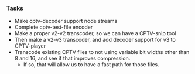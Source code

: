 ### Tasks
- Make cptv-decoder support node streams
- Complete cptv-test-file encoder
- Make a proper v2-v2 transcoder, so we can have a CPTV-snip tool
- Then make a v2-v3 transcoder, and add decoder support for v3 to CPTV-player
- Transcode existing CPTV files to not using variable bit widths other than 8 and 16, and see if that improves compression.
  - If so, that will allow us to have a fast path for those files.
